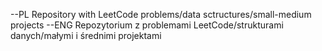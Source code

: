 --PL
Repository with LeetCode problems/data sctructures/small-medium projects
--ENG
Repozytorium z problemami LeetCode/strukturami danych/małymi i średnimi projektami
